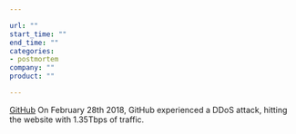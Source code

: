 ```yaml
---

url: ""
start_time: ""
end_time: ""
categories:
- postmortem
company: ""
product: ""

---
```


[GitHub](https://githubengineering.com/ddos-incident-report/) On February 28th 2018, GitHub experienced a DDoS attack, hitting the website with 1.35Tbps of traffic.
